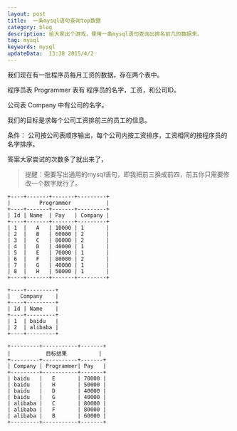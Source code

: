 ```yaml
---  
layout: post  
title:  一条mysql语句查询top数据
category: blog  
description: 给大家出个游戏，使用一条mysql语句查询出排名前几的数据来。
tag: mysql
keywords: mysql
updateData:  13:38 2015/4/2
---  
```




我们现在有一批程序员每月工资的数据，存在两个表中。

程序员表 Programmer 表有 程序员的名字，工资，和公司ID。

公司表 Company 中有公司的名字。

我们的目标是求每个公司工资排前三的员工的信息。

条件： 公司按公司表顺序输出，每个公司内按工资排序，工资相同的按程序员的名字排序。

答案大家尝试的次数多了就出来了，   


>  
>  提醒：需要写出通用的mysql语句，即我把前三换成前四，前五你只需要修改一个数字就行了。  
>    





```
+----+-------+-------+---------+                    
|         Programmer           |                    
+----+-------+-------+---------+                    
| Id | Name  | Pay   | Company |                    
+----+-------+-------+---------+                    
| 1  |   A   | 10000 | 1       |                    
| 2  |   B   | 60000 | 2       |                    
| 3  |   C   | 80000 | 2       |                    
| 4  |   D   | 40000 | 1       | 
| 5  |   E   | 70000 | 1       |                       
| 6  |   F   | 80000 | 2       |                       
| 7  |   G   | 40000 | 1       |                       
| 8  |   H   | 50000 | 1       |                       
+----+-------+-------+---------+ 

+----+---------+ 
|   Company    |   
+----+---------+ 
| Id | Name    | 
+----+---------+ 
| 1  | baidu   | 
| 2  | alibaba | 
+----+---------+ 
                 
+---------+-----------+-------+                  
|           目标结果          |            
+---------+-----------+-------+                  
| Company | Programmer| Pay   |                  
+---------+-----------+-------+                                         
| baidu   |   E       | 70000 | 
| baidu   |   H       | 50000 | 
| baidu   |   D       | 40000 | 
| baidu   |   G       | 40000 |
| alibaba |   C       | 80000 | 
| alibaba |   F       | 80000 | 
| alibaba |   B       | 60000 | 
+---------+-----------+-------+ 
```